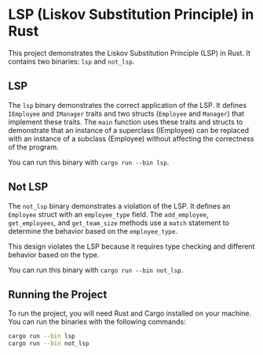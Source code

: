 # LSP (Liskov Substitution Principle) in Rust

This project demonstrates the Liskov Substitution Principle (LSP) in Rust. It contains two binaries: `lsp` and `not_lsp`.

## LSP

The `lsp` binary demonstrates the correct application of the LSP. It defines `IEmployee` and `IManager` traits and two structs (`Employee` and `Manager`) that implement these traits. The `main` function uses these traits and structs to demonstrate that an instance of a superclass (IEmployee) can be replaced with an instance of a subclass (Employee) without affecting the correctness of the program.

You can run this binary with `cargo run --bin lsp`.

## Not LSP

The `not_lsp` binary demonstrates a violation of the LSP. It defines an `Employee` struct with an `employee_type` field. The `add_employee`, `get_employees`, and `get_team_size` methods use a `match` statement to determine the behavior based on the `employee_type`.

This design violates the LSP because it requires type checking and different behavior based on the type.

You can run this binary with `cargo run --bin not_lsp`.

## Running the Project

To run the project, you will need Rust and Cargo installed on your machine. You can run the binaries with the following commands:

```bash
cargo run --bin lsp
cargo run --bin not_lsp